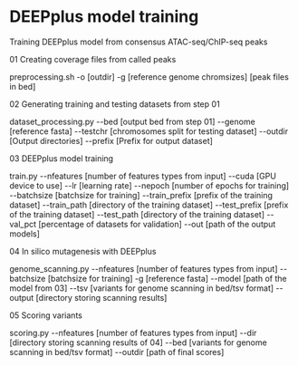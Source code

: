 # DEEPplus model training

Training DEEPplus model from consensus ATAC-seq/ChIP-seq peaks

01 Creating coverage files from called peaks

preprocessing.sh -o [outdir] -g [reference genome chromsizes] [peak files in bed]

02 Generating training and testing datasets from step 01

dataset_processing.py --bed [output bed from step 01] --genome [reference fasta] --testchr [chromosomes split for testing dataset] --outdir [Output directories] --prefix [Prefix for output dataset]

03 DEEPplus model training

train.py --nfeatures [number of features types from input] --cuda [GPU device to use] --lr [learning rate] --nepoch [number of epochs for training] --batchsize [batchsize for training] --train_prefix [prefix of the training dataset] --train_path [directory of the training dataset] --test_prefix [prefix of the training dataset] --test_path [directory of the training dataset] --val_pct [percentage of datasets for validation] --out [path of the output models]

04 In silico mutagenesis with DEEPplus

genome_scanning.py --nfeatures [number of features types from input] --batchsize [batchsize for training] -g [reference fasta] --model [path of the model from 03] --tsv [variants for genome scanning in bed/tsv format] --output [directory storing scanning results]

05 Scoring variants

scoring.py --nfeatures [number of features types from input] --dir [directory storing scanning results of 04] --bed [variants for genome scanning in bed/tsv format] --outdir [path of final scores]
